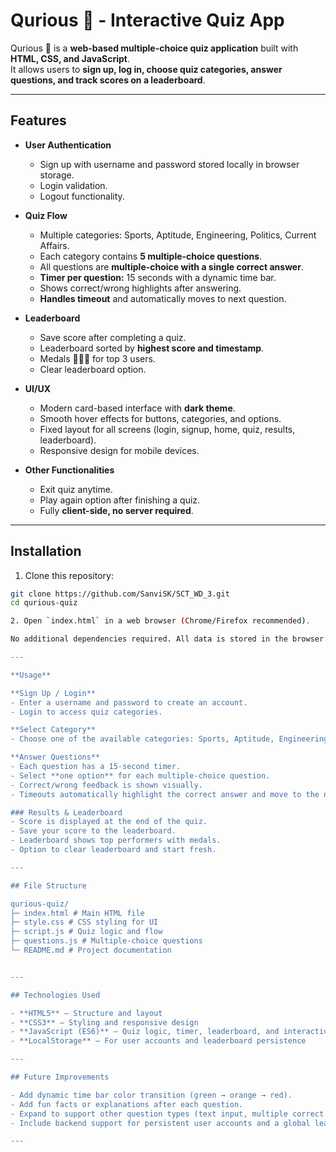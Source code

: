 # Qurious 🧠 - Interactive Quiz App

Qurious 🧠 is a **web-based multiple-choice quiz application** built with **HTML, CSS, and JavaScript**.  
It allows users to **sign up, log in, choose quiz categories, answer questions, and track scores on a leaderboard**.  

---

## Features

- **User Authentication**
  - Sign up with username and password stored locally in browser storage.
  - Login validation.
  - Logout functionality.

- **Quiz Flow**
  - Multiple categories: Sports, Aptitude, Engineering, Politics, Current Affairs.
  - Each category contains **5 multiple-choice questions**.
  - All questions are **multiple-choice with a single correct answer**.
  - **Timer per question:** 15 seconds with a dynamic time bar.
  - Shows correct/wrong highlights after answering.
  - **Handles timeout** and automatically moves to next question.

- **Leaderboard**
  - Save score after completing a quiz.
  - Leaderboard sorted by **highest score and timestamp**.
  - Medals 🥇🥈🥉 for top 3 users.
  - Clear leaderboard option.

- **UI/UX**
  - Modern card-based interface with **dark theme**.
  - Smooth hover effects for buttons, categories, and options.
  - Fixed layout for all screens (login, signup, home, quiz, results, leaderboard).
  - Responsive design for mobile devices.

- **Other Functionalities**
  - Exit quiz anytime.
  - Play again option after finishing a quiz.
  - Fully **client-side, no server required**.

---

## Installation

1. Clone this repository:

```bash
git clone https://github.com/SanviSK/SCT_WD_3.git
cd qurious-quiz

2. Open `index.html` in a web browser (Chrome/Firefox recommended).

No additional dependencies required. All data is stored in the browser's localStorage.

---

**Usage**

**Sign Up / Login**
- Enter a username and password to create an account.
- Login to access quiz categories.

**Select Category**
- Choose one of the available categories: Sports, Aptitude, Engineering, Politics, Current Affairs.

**Answer Questions**
- Each question has a 15-second timer.
- Select **one option** for each multiple-choice question.
- Correct/wrong feedback is shown visually.
- Timeouts automatically highlight the correct answer and move to the next question.

### Results & Leaderboard
- Score is displayed at the end of the quiz.
- Save your score to the leaderboard.
- Leaderboard shows top performers with medals.
- Option to clear leaderboard and start fresh.

---

## File Structure

qurious-quiz/
├─ index.html # Main HTML file
├─ style.css # CSS styling for UI
├─ script.js # Quiz logic and flow
├─ questions.js # Multiple-choice questions
└─ README.md # Project documentation


---

## Technologies Used

- **HTML5** – Structure and layout
- **CSS3** – Styling and responsive design
- **JavaScript (ES6)** – Quiz logic, timer, leaderboard, and interactivity
- **LocalStorage** – For user accounts and leaderboard persistence

---

## Future Improvements

- Add dynamic time bar color transition (green → orange → red).
- Add fun facts or explanations after each question.
- Expand to support other question types (text input, multiple correct answers).
- Include backend support for persistent user accounts and a global leaderboard.

---

